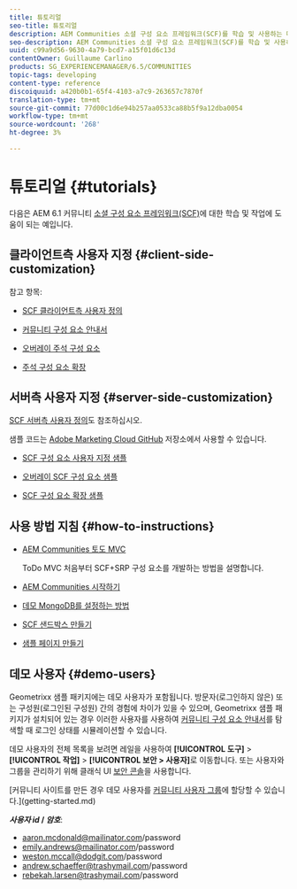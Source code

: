 ```yaml
---
title: 튜토리얼
seo-title: 튜토리얼
description: AEM Communities 소셜 구성 요소 프레임워크(SCF)를 학습 및 사용하는 데 도움이 되는 예제
seo-description: AEM Communities 소셜 구성 요소 프레임워크(SCF)를 학습 및 사용하는 데 도움이 되는 예제
uuid: c99a9d56-9630-4a79-bcd7-a15f01d6c13d
contentOwner: Guillaume Carlino
products: SG_EXPERIENCEMANAGER/6.5/COMMUNITIES
topic-tags: developing
content-type: reference
discoiquuid: a420b0b1-65f4-4103-a7c9-263657c7870f
translation-type: tm+mt
source-git-commit: 77d00c1d6e94b257aa0533ca88b5f9a12dba0054
workflow-type: tm+mt
source-wordcount: '268'
ht-degree: 3%

---
```



# 튜토리얼 {#tutorials}

다음은 AEM 6.1 커뮤니티 [소셜 구성 요소 프레임워크(SCF)](scf.md)에 대한 학습 및 작업에 도움이 되는 예입니다.

## 클라이언트측 사용자 지정 {#client-side-customization}

참고 항목:

* [SCF 클라이언트측 사용자 정의](client-customize.md)

* [커뮤니티 구성 요소 안내서](components-guide.md)

* [오버레이 주석 구성 요소](overlay-comments.md)

* [주석 구성 요소 확장](extend-comments.md)

## 서버측 사용자 지정 {#server-side-customization}

[SCF 서버측 사용자 정의](server-customize.md)도 참조하십시오.

샘플 코드는 [Adobe Marketing Cloud GitHub](https://github.com/Adobe-Marketing-Cloud) 저장소에서 사용할 수 있습니다.

* [SCF 구성 요소 사용자 지정 샘플](https://github.com/Adobe-Marketing-Cloud/aem-scf-sample-components-customize)

* [오버레이 SCF 구성 요소 샘플](https://github.com/Adobe-Marketing-Cloud/aem-scf-sample-components-overlay)

* [SCF 구성 요소 확장 샘플](https://github.com/Adobe-Marketing-Cloud/aem-scf-sample-components-extension)

## 사용 방법 지침 {#how-to-instructions}

* [AEM Communities 토도 MVC](https://github.com/Adobe-Marketing-Cloud/aem-communities-todomvc-sample)

   ToDo MVC 처음부터 SCF+SRP 구성 요소를 개발하는 방법을 설명합니다.

* [AEM Communities 시작하기](getting-started.md)

* [데모 MongoDB를 설정하는 방법](demo-mongo.md)

* [SCF 샌드박스 만들기](an-scf-sandbox.md)

* [샘플 페이지 만들기](create-sample-page.md)

## 데모 사용자 {#demo-users}

Geometrixx 샘플 패키지에는 데모 사용자가 포함됩니다. 방문자(로그인하지 않은) 또는 구성원(로그인된 구성원) 간의 경험에 차이가 있을 수 있으며, Geometrixx 샘플 패키지가 설치되어 있는 경우 이러한 사용자를 사용하여 [커뮤니티 구성 요소 안내서](components-guide.md)를 탐색할 때 로그인 상태를 시뮬레이션할 수 있습니다.

데모 사용자의 전체 목록을 보려면 레일을 사용하여 **[!UICONTROL 도구]** > **[!UICONTROL 작업]** > **[!UICONTROL 보안 > 사용자]**&#x200B;로 이동합니다. 또는 사용자와 그룹을 관리하기 위해 클래식 UI [보안 콘솔](http://localhost:4502/useradmin)을 사용합니다.

[커뮤니티 사이트를 만든 경우 데모 사용자를 [커뮤니티 사용자 그룹](users.md)에 할당할 수 있습니다.](getting-started.md)

***사용자 id* /  *암호***:

* aaron.mcdonald@mailinator.com/password
* emily.andrews@mailinator.com/password
* weston.mccall@dodgit.com/password
* andrew.schaeffer@trashymail.com/password
* rebekah.larsen@trashymail.com/password
